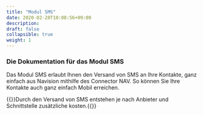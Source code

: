 ```yaml
---
title: "Modul SMS"
date: 2020-02-28T10:08:56+09:00
description: 
draft: false
collapsible: true
weight: 1
---
```


### Die Dokumentation für das Modul SMS

Das Modul SMS erlaubt Ihnen den Versand von SMS an Ihre Kontakte, ganz einfach aus Navision mithilfe des Connector NAV. So können Sie Ihre Kontakte auch ganz einfach Mobil erreichen.

{{<notice info>}}Durch den Versand von SMS entstehen je nach Anbieter und Schnittstelle zusätzliche kosten.{{</notice>}}
